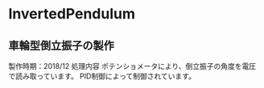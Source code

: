 # InvertedPendulum
<h2> 車輪型倒立振子の製作 </h2>

製作時期：2018/12
処理内容
ポテンショメータにより、倒立振子の角度を電圧で読み取っています。
PID制御によって制御されています。
